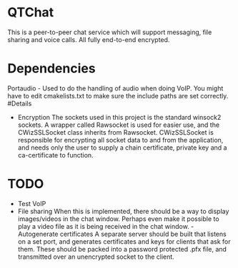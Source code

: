 # QTChat
This is a peer-to-peer chat service which will support messaging, file sharing and voice calls. All fully end-to-end encrypted.
# Dependencies
Portaudio - Used to do the handling of audio when doing VoIP.
You might have to edit cmakelists.txt to make sure the include paths are set correctly.
#Details
- Encryption
The sockets used in this project is the standard winsock2 sockets. A wrapper called Rawsocket is used for easier use, and the CWizSSLSocket class inherits from Rawsocket. CWizSSLSocket is responsible for encrypting all socket data to and from the application, and needs only the user to supply a chain certificate, private key and a ca-certificate to function.
# TODO
- Test VoIP
- File sharing
When this is implemented, there should be a way to display images/videos in the chat window. Perhaps even make it possible to play a video file as it is being received in the chat window.
-Autogenerate certificates
A separate server should be built that listens on a set port, and generates certificates and keys for clients that ask for them. These should be packed into a password protected .pfx file, and transmitted over an unencrypted socket to the client. 

